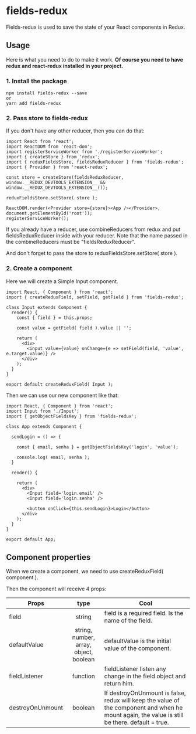 # fields-redux

Fields-redux is used to save the state of your React components in Redux.

## Usage

Here is what you need to do to make it work.
**Of course you need to have redux and react-redux installed in your project.**

### 1. Install the package

```
npm install fields-redux --save
or
yarn add fields-redux
```
### 2. Pass store to fields-redux

  If you don't have any other reducer, then you can do that:
```
import React from 'react';
import ReactDOM from 'react-dom';
import registerServiceWorker from './registerServiceWorker';
import { createStore } from 'redux';
import { reduxFieldsStore, fieldsReduxReducer } from 'fields-redux';
import { Provider } from 'react-redux';

const store = createStore(fieldsReduxReducer, window.__REDUX_DEVTOOLS_EXTENSION__ && window.__REDUX_DEVTOOLS_EXTENSION__());

reduxFieldsStore.setStore( store );

ReactDOM.render(<Provider store={store}><App /></Provider>, document.getElementById('root'));
registerServiceWorker();
```

If you already have a reducer, use combineReducers from redux and put fieldsReduxReducer inside with your reducer.
Note that the name passed in the combineReducers must be "fieldsReduxReducer".

And don't forget to pass the store to reduxFieldsStore.setStore( store ).


### 2. Create a component

Here we will create a Simple Input component.

```
import React, { Component } from 'react';
import { createReduxField, setField, getField } from 'fields-redux';

class Input extends Component {
  render() {
    const { field } = this.props;

    const value = getField( field ).value || '';

    return (
      <div>
        <input value={value} onChange={e => setField(field, 'value', e.target.value)} />
      </div>
    );
  }
}

export default createReduxField( Input );
```

Then we can use our new component like that:
```
import React, { Component } from 'react';
import Input from './Input';
import { getObjectFieldsKey } from 'fields-redux';

class App extends Component {

  sendLogin = () => {

    const { email, senha } = getObjectFieldsKey('login', 'value');

    console.log( email, senha );
  }

  render() {

    return (
      <div>
        <Input field='login.email' />
        <Input field='login.senha' />

        <button onClick={this.sendLogin}>Login</button>
      </div>
    );
  }
}

export default App;
```

## Component properties

When we create a component, we need to use createReduxField( component ).

Then the component will receive 4 props:

| Props       | type           | Cool  |
| ------------- |:-------------:| ------------- |
| field      | string | field is a required field. Is the name of the field. |
| defaultValue      | string, number, array, object, boolean      | defaultValue is the initial value of the component.   |
| fieldListener | function      |    fieldListener listen any change in the field object and return him. |
| destroyOnUnmount | boolean      |    If destroyOnUnmount is false, redux will keep the value of the component and when he mount again, the value is still be there. default = true.   |
